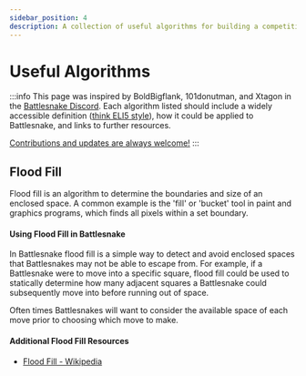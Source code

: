 ```yaml
---
sidebar_position: 4
description: A collection of useful algorithms for building a competitive Battlesnake.
---
```


# Useful Algorithms

:::info
This page was inspired by BoldBigflank, 101donutman, and Xtagon in the [Battlesnake Discord](https://play.battlesnke.com/discord). Each algorithm listed should include a widely accessible definition ([think ELI5 style](https://www.howtogeek.com/694298/what-does-eli5-mean-and-how-do-you-use-it/)), how it could be applied to Battlesnake, and links to further resources. 

[Contributions and updates are always welcome!](https://github.com/BattlesnakeOfficial/docs)
:::

## Flood Fill

Flood fill is an algorithm to determine the boundaries and size of an enclosed space. A common example is the 'fill' or 'bucket' tool in paint and graphics programs, which finds all pixels within a set boundary.

#### Using Flood Fill in Battlesnake

In Battlesnake flood fill is a simple way to detect and avoid enclosed spaces that Battlesnakes may not be able to escape from. For example, if a Battlesnake were to move into a specific square, flood fill could be used to statically determine how many adjacent squares a Battlesnake could subsequently move into before running out of space.

Often times Battlesnakes will want to consider the available space of each move prior to choosing which move to make.

#### Additional Flood Fill Resources

* [Flood Fill - Wikipedia](https://en.wikipedia.org/wiki/Flood\_fill)
